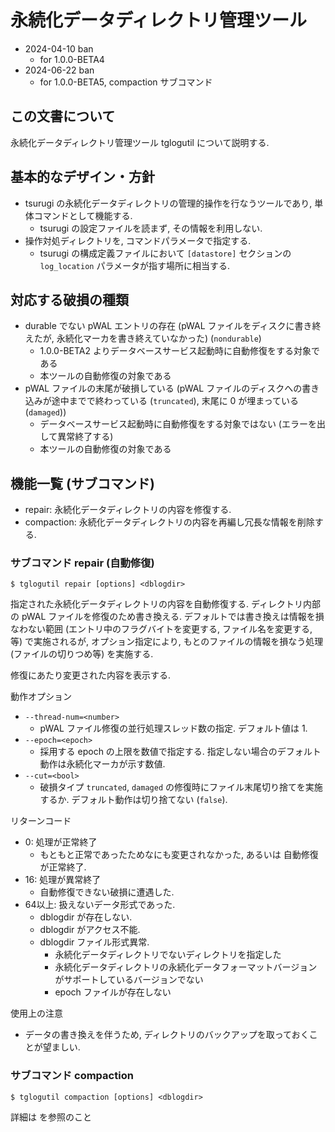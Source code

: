 # 永続化データディレクトリ管理ツール

* 2024-04-10 ban
    * for 1.0.0-BETA4
* 2024-06-22 ban
    * for 1.0.0-BETA5, compaction サブコマンド

## この文書について

永続化データディレクトリ管理ツール tglogutil について説明する.

## 基本的なデザイン・方針

* tsurugi の永続化データディレクトリの管理的操作を行なうツールであり, 単体コマンドとして機能する.
    * tsurugi の設定ファイルを読まず, その情報を利用しない.
* 操作対処ディレクトリを, コマンドパラメータで指定する.
    * tsurugi の構成定義ファイルにおいて `[datastore]` セクションの `log_location` パラメータが指す場所に相当する.

## 対応する破損の種類

* durable でない pWAL エントリの存在 (pWAL ファイルをディスクに書き終えたが, 永続化マーカを書き終えていなかった) (`nondurable`)
    * 1.0.0-BETA2 よりデータベースサービス起動時に自動修復をする対象である
    * 本ツールの自動修復の対象である
* pWAL ファイルの末尾が破損している (pWAL ファイルのディスクへの書き込みが途中までで終わっている (`truncated`), 末尾に 0 が埋まっている (`damaged`))
    * データベースサービス起動時に自動修復をする対象ではない (エラーを出して異常終了する)
    * 本ツールの自動修復の対象である

## 機能一覧 (サブコマンド)

* repair: 永続化データディレクトリの内容を修復する.
* compaction: 永続化データディレクトリの内容を再編し冗長な情報を削除する.

### サブコマンド repair (自動修復)

```
$ tglogutil repair [options] <dblogdir>
```

指定された永続化データディレクトリの内容を自動修復する.
ディレクトリ内部の pWAL ファイルを修復のため書き換える. 
デフォルトでは書き換えは情報を損なわない範囲 (エントリ中のフラグバイトを変更する, ファイル名を変更する, 等) で実施されるが,
オプション指定により, もとのファイルの情報を損なう処理 (ファイルの切りつめ等) を実施する.

修復にあたり変更された内容を表示する.

動作オプション
* `--thread-num=<number>`
    * pWAL ファイル修復の並行処理スレッド数の指定. デフォルト値は 1.
* `--epoch=<epoch>`
    * 採用する epoch の上限を数値で指定する. 指定しない場合のデフォルト動作は永続化マーカが示す数値.
* `--cut=<bool>`
    * 破損タイプ `truncated`, `damaged` の修復時にファイル末尾切り捨てを実施するか. デフォルト動作は切り捨てない (`false`).

リターンコード
* 0: 処理が正常終了
    * もともと正常であったためなにも変更されなかった, あるいは 自動修復が正常終了.
* 16: 処理が異常終了
    * 自動修復できない破損に遭遇した.
* 64以上: 扱えないデータ形式であった.
    * dblogdir が存在しない.
    * dblogdir がアクセス不能.
    * dblogdir ファイル形式異常.
        * 永続化データディレクトリでないディレクトリを指定した
        * 永続化データディレクトリの永続化データフォーマットバージョンがサポートしているバージョンでない
        * epoch ファイルが存在しない

使用上の注意
* データの書き換えを伴うため, ディレクトリのバックアップを取っておくことが望ましい.

### サブコマンド compaction

```
$ tglogutil compaction [options] <dblogdir>
```

詳細は [](tglogutil-compaction-man.md) を参照のこと

